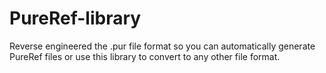 # PureRef-library
Reverse engineered the .pur file format so you can automatically generate PureRef files or use this library to convert to any other file format.
